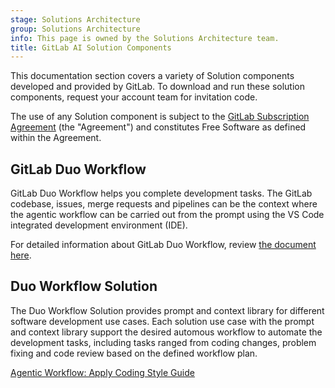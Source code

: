 ```yaml
---
stage: Solutions Architecture
group: Solutions Architecture
info: This page is owned by the Solutions Architecture team.
title: GitLab AI Solution Components
---
```


This documentation section covers a variety of Solution components developed and provided by GitLab.
To download and run these solution components, request your account team for invitation code.

The use of any Solution component is subject to the [GitLab Subscription Agreement](https://handbook.gitlab.com/handbook/legal/subscription-agreement/) (the "Agreement") and constitutes Free Software as defined within the Agreement.

## GitLab Duo Workflow

GitLab Duo Workflow helps you complete development tasks. The GitLab codebase, issues, merge requests and pipelines can be the context where the agentic workflow can be carried out from the prompt using the VS Code integrated development environment (IDE).

For detailed information about GitLab Duo Workflow, review [the document here](../../../user/duo_workflow/_index.md).

## Duo Workflow Solution

The Duo Workflow Solution provides prompt and context library for different software development use cases. Each solution use case with the prompt and context library support the desired automous workflow to automate the development tasks, including tasks ranged from coding changes, problem fixing and code review based on the defined workflow plan.

[Agentic Workflow: Apply Coding Style Guide](duo_workflow_codestyle.md)

